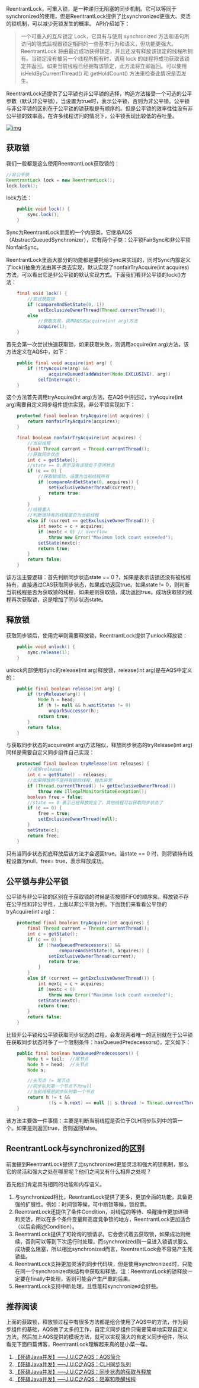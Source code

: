 <!--ts-->

<!--te-->

ReentrantLock，可重入锁，是一种递归无阻塞的同步机制。它可以等同于synchronized的使用，但是ReentrantLock提供了比synchronized更强大、灵活的锁机制，可以减少死锁发生的概率。
API介绍如下：

> 一个可重入的互斥锁定 Lock，它具有与使用 synchronized 方法和语句所访问的隐式监视器锁定相同的一些基本行为和语义，但功能更强大。ReentrantLock 将由最近成功获得锁定，并且还没有释放该锁定的线程所拥有。当锁定没有被另一个线程所拥有时，调用 lock 的线程将成功获取该锁定并返回。如果当前线程已经拥有该锁定，此方法将立即返回。可以使用 isHeldByCurrentThread() 和 getHoldCount() 方法来检查此情况是否发生。

ReentrantLock还提供了公平锁也非公平锁的选择，构造方法接受一个可选的公平参数（默认非公平锁），当设置为true时，表示公平锁，否则为非公平锁。公平锁与非公平锁的区别在于公平锁的锁获取是有顺序的。但是公平锁的效率往往没有非公平锁的效率高，在许多线程访问的情况下，公平锁表现出较低的吞吐量。

[![img](https://gitee.com/chenssy/blog-home/raw/master/image/sijava/2018120813001.png)](https://gitee.com/chenssy/blog-home/raw/master/image/sijava/2018120813001.png)

## 获取锁

我们一般都是这么使用ReentrantLock获取锁的：

```java
//非公平锁
ReentrantLock lock = new ReentrantLock();
lock.lock();
```

lock方法：

```java
    public void lock() {
        sync.lock();
    }
```

Sync为ReentrantLock里面的一个内部类，它继承AQS（AbstractQueuedSynchronizer），它有两个子类：公平锁FairSync和非公平锁NonfairSync。

ReentrantLock里面大部分的功能都是委托给Sync来实现的，同时Sync内部定义了lock()抽象方法由其子类去实现，默认实现了nonfairTryAcquire(int acquires)方法，可以看出它是非公平锁的默认实现方式。下面我们看非公平锁的lock()方法：

```java
    final void lock() {
        //尝试获取锁
        if (compareAndSetState(0, 1))
            setExclusiveOwnerThread(Thread.currentThread());
        else
            //获取失败，调用AQS的acquire(int arg)方法
            acquire(1);
    }
```

首先会第一次尝试快速获取锁，如果获取失败，则调用acquire(int arg)方法，该方法定义在AQS中，如下：

```java
    public final void acquire(int arg) {
        if (!tryAcquire(arg) &&
                acquireQueued(addWaiter(Node.EXCLUSIVE), arg))
            selfInterrupt();
    }
```

这个方法首先调用tryAcquire(int arg)方法，在AQS中讲述过，tryAcquire(int arg)需要自定义同步组件提供实现，非公平锁实现如下：

```java
    protected final boolean tryAcquire(int acquires) {
        return nonfairTryAcquire(acquires);
    }

    final boolean nonfairTryAcquire(int acquires) {
        //当前线程
        final Thread current = Thread.currentThread();
        //获取同步状态
        int c = getState();
        //state == 0,表示没有该锁处于空闲状态
        if (c == 0) {
            //获取锁成功，设置为当前线程所有
            if (compareAndSetState(0, acquires)) {
                setExclusiveOwnerThread(current);
                return true;
            }
        }
        //线程重入
        //判断锁持有的线程是否为当前线程
        else if (current == getExclusiveOwnerThread()) {
            int nextc = c + acquires;
            if (nextc < 0) // overflow
                throw new Error("Maximum lock count exceeded");
            setState(nextc);
            return true;
        }
        return false;
    }
```

该方法主要逻辑：首先判断同步状态state == 0 ?，如果是表示该锁还没有被线程持有，直接通过CAS获取同步状态，如果成功返回true。如果state != 0，则判断当前线程是否为获取锁的线程，如果是则获取锁，成功返回true。成功获取锁的线程再次获取锁，这是增加了同步状态state。

## 释放锁

获取同步锁后，使用完毕则需要释放锁，ReentrantLock提供了unlock释放锁：

```java
    public void unlock() {
        sync.release(1);
    }
```

unlock内部使用Sync的release(int arg)释放锁，release(int arg)是在AQS中定义的：

```java
    public final boolean release(int arg) {
        if (tryRelease(arg)) {
            Node h = head;
            if (h != null && h.waitStatus != 0)
                unparkSuccessor(h);
            return true;
        }
        return false;
    }
```

与获取同步状态的acquire(int arg)方法相似，释放同步状态的tryRelease(int arg)同样是需要自定义同步组件自己实现：

```java
    protected final boolean tryRelease(int releases) {
        //减掉releases
        int c = getState() - releases;
        //如果释放的不是持有锁的线程，抛出异常
        if (Thread.currentThread() != getExclusiveOwnerThread())
            throw new IllegalMonitorStateException();
        boolean free = false;
        //state == 0 表示已经释放完全了，其他线程可以获取同步状态了
        if (c == 0) {
            free = true;
            setExclusiveOwnerThread(null);
        }
        setState(c);
        return free;
    }
```

只有当同步状态彻底释放后该方法才会返回true。当state == 0 时，则将锁持有线程设置为null，free= true，表示释放成功。

## 公平锁与非公平锁

公平锁与非公平锁的区别在于获取锁的时候是否按照FIFO的顺序来。释放锁不存在公平性和非公平性，上面以非公平锁为例，下面我们来看看公平锁的tryAcquire(int arg)：

```java
    protected final boolean tryAcquire(int acquires) {
        final Thread current = Thread.currentThread();
        int c = getState();
        if (c == 0) {
            if (!hasQueuedPredecessors() &&
                    compareAndSetState(0, acquires)) {
                setExclusiveOwnerThread(current);
                return true;
            }
        }
        else if (current == getExclusiveOwnerThread()) {
            int nextc = c + acquires;
            if (nextc < 0)
                throw new Error("Maximum lock count exceeded");
            setState(nextc);
            return true;
        }
        return false;
    }
```

比较非公平锁和公平锁获取同步状态的过程，会发现两者唯一的区别就在于公平锁在获取同步状态时多了一个限制条件：hasQueuedPredecessors()，定义如下：

```java
    public final boolean hasQueuedPredecessors() {
        Node t = tail;  //尾节点
        Node h = head;  //头节点
        Node s;

        //头节点 != 尾节点
        //同步队列第一个节点不为null
        //当前线程是同步队列第一个节点
        return h != t &&
                ((s = h.next) == null || s.thread != Thread.currentThread());
    }
```

该方法主要做一件事情：主要是判断当前线程是否位于CLH同步队列中的第一个。如果是则返回true，否则返回false。

## ReentrantLock与synchronized的区别

前面提到ReentrantLock提供了比synchronized更加灵活和强大的锁机制，那么它的灵活和强大之处在哪里呢？他们之间又有什么相异之处呢？

首先他们肯定具有相同的功能和内存语义。

1. 与synchronized相比，ReentrantLock提供了更多，更加全面的功能，具备更强的扩展性。例如：时间锁等候，可中断锁等候，锁投票。
2. ReentrantLock还提供了条件Condition，对线程的等待、唤醒操作更加详细和灵活，所以在多个条件变量和高度竞争锁的地方，ReentrantLock更加适合（以后会阐述Condition）。
3. ReentrantLock提供了可轮询的锁请求。它会尝试着去获取锁，如果成功则继续，否则可以等到下次运行时处理，而synchronized则一旦进入锁请求要么成功要么阻塞，所以相比synchronized而言，ReentrantLock会不容易产生死锁些。
4. ReentrantLock支持更加灵活的同步代码块，但是使用synchronized时，只能在同一个synchronized块结构中获取和释放。注：ReentrantLock的锁释放一定要在finally中处理，否则可能会产生严重的后果。
5. ReentrantLock支持中断处理，且性能较synchronized会好些。

## 推荐阅读

上面的获取锁，释放锁过程中有很多方法都是组合使用了AQS中的方法，作为同步组件的基础，AQS做了太多的工作，自定义同步组件只需要简单地实现自定义方法，然后加上AQS提供的模板方法，就可以实现强大的自定义同步组件，所以看完下面四篇博客，ReentrantLock理解起来真的是小菜一碟。

1. [【死磕Java并发】—–J.U.C之AQS：AQS简介](http://cmsblogs.com/?p=2174)
2. [【死磕Java并发】—–J.U.C之AQS：CLH同步队列](http://cmsblogs.com/?p=2188)
3. [【死磕Java并发】—–J.U.C之AQS：同步状态的获取与释放](http://cmsblogs.com/?p=2197)
4. [【死磕Java并发】—–J.U.C之AQS：阻塞和唤醒线程](http://cmsblogs.com/?p=2205)
